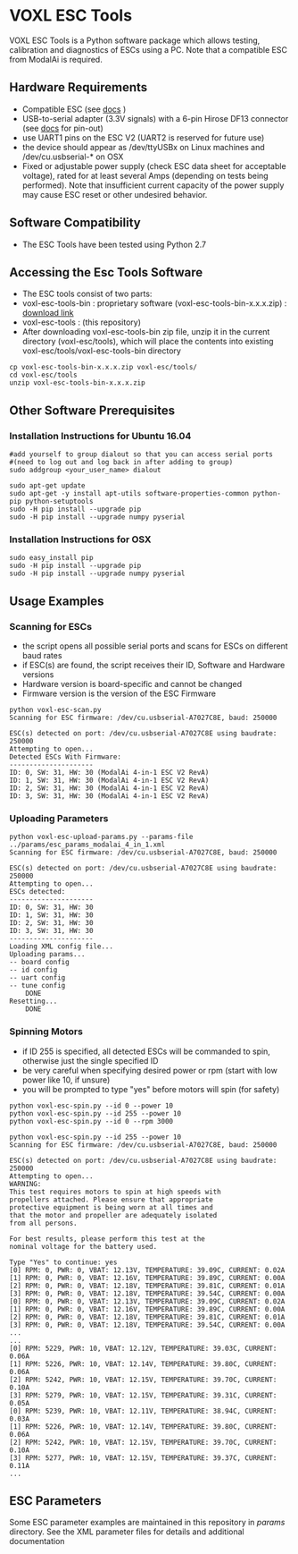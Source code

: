 # VOXL ESC Tools
VOXL ESC Tools is a Python software package which allows testing, calibration and diagnostics of ESCs using a PC. Note that a compatible ESC from ModalAi is required.

## Hardware Requirements
- Compatible ESC (see [docs](https://docs.modalai.com/modal-escs/) )
- USB-to-serial adapter (3.3V signals) with a 6-pin Hirose DF13 connector (see [docs](https://docs.modalai.com/modal-esc-v2-manual/) for pin-out)
 - use UART1 pins on the ESC V2 (UART2 is reserved for future use)
 - the device should appear as /dev/ttyUSBx on Linux machines and /dev/cu.usbserial-* on OSX
- Fixed or adjustable power supply (check ESC data sheet for acceptable voltage), rated for at least several Amps (depending on tests being performed). Note that insufficient current capacity of the power supply may cause ESC reset or other undesired behavior.

## Software Compatibility
- The ESC Tools have been tested using Python 2.7

## Accessing the Esc Tools Software
- The ESC tools consist of two parts:
 - voxl-esc-tools-bin : proprietary software (voxl-esc-tools-bin-x.x.x.zip) : [download link](https://developer.modalai.com/asset)
 - voxl-esc-tools : (this repository)
- After downloading voxl-esc-tools-bin zip file, unzip it in the current directory (voxl-esc/tools), which will place the contents into existing voxl-esc/tools/voxl-esc-tools-bin directory
```
cp voxl-esc-tools-bin-x.x.x.zip voxl-esc/tools/
cd voxl-esc/tools
unzip voxl-esc-tools-bin-x.x.x.zip
```

## Other Software Prerequisites
### Installation Instructions for Ubuntu 16.04

```
#add yourself to group dialout so that you can access serial ports
#(need to log out and log back in after adding to group)
sudo addgroup <your_user_name> dialout

sudo apt-get update
sudo apt-get -y install apt-utils software-properties-common python-pip python-setuptools
sudo -H pip install --upgrade pip
sudo -H pip install --upgrade numpy pyserial
```
### Installation Instructions for OSX
```
sudo easy_install pip
sudo -H pip install --upgrade pip
sudo -H pip install --upgrade numpy pyserial
```

## Usage Examples

### Scanning for ESCs
- the script opens all possible serial ports and scans for ESCs on different baud rates
- if ESC(s) are found, the script receives their ID, Software and Hardware versions
 - Hardware version is board-specific and cannot be changed
 - Firmware version is the version of the ESC Firmware
```
python voxl-esc-scan.py
Scanning for ESC firmware: /dev/cu.usbserial-A7027C8E, baud: 250000

ESC(s) detected on port: /dev/cu.usbserial-A7027C8E using baudrate: 250000
Attempting to open...
Detected ESCs With Firmware:
---------------------
ID: 0, SW: 31, HW: 30 (ModalAi 4-in-1 ESC V2 RevA)
ID: 1, SW: 31, HW: 30 (ModalAi 4-in-1 ESC V2 RevA)
ID: 2, SW: 31, HW: 30 (ModalAi 4-in-1 ESC V2 RevA)
ID: 3, SW: 31, HW: 30 (ModalAi 4-in-1 ESC V2 RevA)
```

### Uploading Parameters
```
python voxl-esc-upload-params.py --params-file ../params/esc_params_modalai_4_in_1.xml
Scanning for ESC firmware: /dev/cu.usbserial-A7027C8E, baud: 250000

ESC(s) detected on port: /dev/cu.usbserial-A7027C8E using baudrate: 250000
Attempting to open...
ESCs detected:
---------------------
ID: 0, SW: 31, HW: 30
ID: 1, SW: 31, HW: 30
ID: 2, SW: 31, HW: 30
ID: 3, SW: 31, HW: 30
---------------------
Loading XML config file...
Uploading params...
-- board config
-- id config
-- uart config
-- tune config
    DONE
Resetting...
    DONE
```

### Spinning Motors
- if ID 255 is specified, all detected ESCs will be commanded to spin, otherwise just the single specified ID
- be very careful when specifying desired power or rpm (start with low power like 10, if unsure)
- you will be prompted to type "yes" before motors will spin (for safety)
```
python voxl-esc-spin.py --id 0 --power 10
python voxl-esc-spin.py --id 255 --power 10
python voxl-esc-spin.py --id 0 --rpm 3000
```

```
python voxl-esc-spin.py --id 255 --power 10
Scanning for ESC firmware: /dev/cu.usbserial-A7027C8E, baud: 250000

ESC(s) detected on port: /dev/cu.usbserial-A7027C8E using baudrate: 250000
Attempting to open...
WARNING:
This test requires motors to spin at high speeds with
propellers attached. Please ensure that appropriate
protective equipment is being worn at all times and
that the motor and propeller are adequately isolated
from all persons.

For best results, please perform this test at the
nominal voltage for the battery used.

Type "Yes" to continue: yes
[0] RPM: 0, PWR: 0, VBAT: 12.13V, TEMPERATURE: 39.09C, CURRENT: 0.02A
[1] RPM: 0, PWR: 0, VBAT: 12.16V, TEMPERATURE: 39.89C, CURRENT: 0.00A
[2] RPM: 0, PWR: 0, VBAT: 12.18V, TEMPERATURE: 39.81C, CURRENT: 0.01A
[3] RPM: 0, PWR: 0, VBAT: 12.18V, TEMPERATURE: 39.54C, CURRENT: 0.00A
[0] RPM: 0, PWR: 0, VBAT: 12.13V, TEMPERATURE: 39.09C, CURRENT: 0.02A
[1] RPM: 0, PWR: 0, VBAT: 12.16V, TEMPERATURE: 39.89C, CURRENT: 0.00A
[2] RPM: 0, PWR: 0, VBAT: 12.18V, TEMPERATURE: 39.81C, CURRENT: 0.01A
[3] RPM: 0, PWR: 0, VBAT: 12.18V, TEMPERATURE: 39.54C, CURRENT: 0.00A
...
...
[0] RPM: 5229, PWR: 10, VBAT: 12.12V, TEMPERATURE: 39.03C, CURRENT: 0.06A
[1] RPM: 5226, PWR: 10, VBAT: 12.14V, TEMPERATURE: 39.80C, CURRENT: 0.06A
[2] RPM: 5242, PWR: 10, VBAT: 12.15V, TEMPERATURE: 39.70C, CURRENT: 0.10A
[3] RPM: 5279, PWR: 10, VBAT: 12.15V, TEMPERATURE: 39.31C, CURRENT: 0.05A
[0] RPM: 5239, PWR: 10, VBAT: 12.11V, TEMPERATURE: 38.94C, CURRENT: 0.03A
[1] RPM: 5226, PWR: 10, VBAT: 12.14V, TEMPERATURE: 39.80C, CURRENT: 0.06A
[2] RPM: 5242, PWR: 10, VBAT: 12.15V, TEMPERATURE: 39.70C, CURRENT: 0.10A
[3] RPM: 5277, PWR: 10, VBAT: 12.15V, TEMPERATURE: 39.37C, CURRENT: 0.11A
...
```

## ESC Parameters

Some ESC parameter examples are maintained in this repository in *params* directory. See the XML parameter files for details and additional documentation
